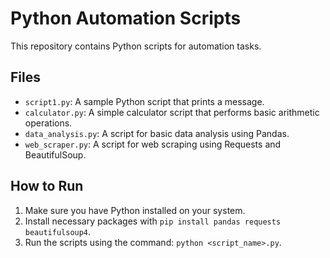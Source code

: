 # Python Automation Scripts

This repository contains Python scripts for automation tasks.

## Files

- `script1.py`: A sample Python script that prints a message.
- `calculator.py`: A simple calculator script that performs basic arithmetic operations.
- `data_analysis.py`: A script for basic data analysis using Pandas.
- `web_scraper.py`: A script for web scraping using Requests and BeautifulSoup.

## How to Run

1. Make sure you have Python installed on your system.
2. Install necessary packages with `pip install pandas requests beautifulsoup4`.
3. Run the scripts using the command: `python <script_name>.py`.

